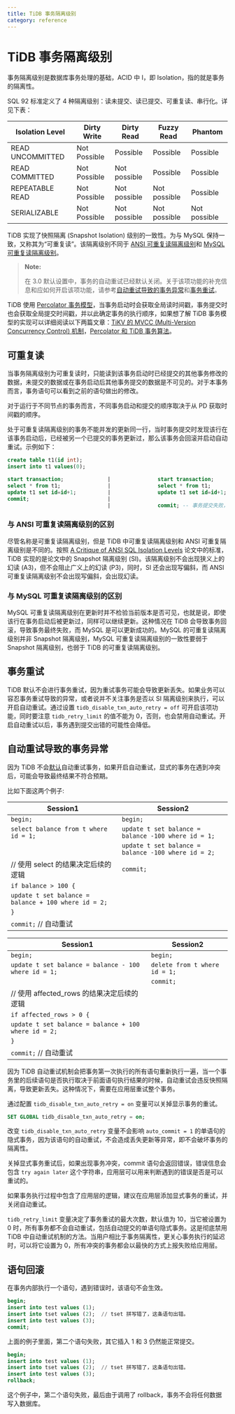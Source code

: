 ```yaml
---
title: TiDB 事务隔离级别
category: reference
---
```


# TiDB 事务隔离级别

事务隔离级别是数据库事务处理的基础，ACID 中 I，即 Isolation，指的就是事务的隔离性。

SQL 92 标准定义了 4 种隔离级别：读未提交、读已提交、可重复读、串行化。详见下表：

| Isolation Level  | Dirty Write  | Dirty Read   | Fuzzy Read   | Phantom      |
| ---------------- | ------------ | ------------ | ------------ | ------------ |
| READ UNCOMMITTED | Not Possible | Possible     | Possible     | Possible     |
| READ COMMITTED   | Not Possible | Not possible | Possible     | Possible     |
| REPEATABLE READ  | Not Possible | Not possible | Not possible | Possible     |
| SERIALIZABLE     | Not Possible | Not possible | Not possible | Not possible |


TiDB 实现了快照隔离 (Snapshot Isolation) 级别的一致性。为与 MySQL 保持一致，又称其为“可重复读”。该隔离级别不同于 [ANSI 可重复读隔离级别](#与-ansi-可重复读隔离级别的区别)和 [MySQL 可重复读隔离级别](#与-mysql-可重复读隔离级别的区别)。

> **Note:**
> 
> 在 3.0 默认设置中，事务的自动重试已经默认关闭。关于该项功能的补充信息和应如何开启该项功能，请参考[自动重试导致的事务异常](#自动重试导致的事务异常)和[事务重试](#事务重试)。

TiDB 使用 [Percolator 事务模型](https://research.google.com/pubs/pub36726.html)，当事务启动时会获取全局读时间戳，事务提交时也会获取全局提交时间戳，并以此确定事务的执行顺序，如果想了解 TiDB 事务模型的实现可以详细阅读以下两篇文章：[TiKV 的 MVCC (Multi-Version Concurrency Control) 机制](https://pingcap.com/blog-cn/mvcc-in-tikv/)，[Percolator 和 TiDB 事务算法](https://pingcap.com/blog-cn/percolator-and-txn/)。

## 可重复读

当事务隔离级别为可重复读时，只能读到该事务启动时已经提交的其他事务修改的数据，未提交的数据或在事务启动后其他事务提交的数据是不可见的。对于本事务而言，事务语句可以看到之前的语句做出的修改。

对于运行于不同节点的事务而言，不同事务启动和提交的顺序取决于从 PD 获取时间戳的顺序。

处于可重复读隔离级别的事务不能并发的更新同一行，当时事务提交时发现该行在该事务启动后，已经被另一个已提交的事务更新过，那么该事务会回滚并启动自动重试。示例如下：

```sql
create table t1(id int);
insert into t1 values(0);

start transaction;              |               start transaction;
select * from t1;               |               select * from t1;
update t1 set id=id+1;          |               update t1 set id=id+1;
commit;                         |
                                |               commit; -- 事务提交失败，回滚
```

### 与 ANSI 可重复读隔离级别的区别

尽管名称是可重复读隔离级别，但是 TiDB 中可重复读隔离级别和 ANSI 可重复隔离级别是不同的。按照 [A Critique of ANSI SQL Isolation Levels](https://www.microsoft.com/en-us/research/wp-content/uploads/2016/02/tr-95-51.pdf) 论文中的标准，TiDB 实现的是论文中的 Snapshot 隔离级别 (SI)。该隔离级别不会出现狭义上的幻读 (A3)，但不会阻止广义上的幻读 (P3)，同时，SI 还会出现写偏斜，而 ANSI 可重复读隔离级别不会出现写偏斜，会出现幻读。

### 与 MySQL 可重复读隔离级别的区别

MySQL 可重复读隔离级别在更新时并不检验当前版本是否可见，也就是说，即使该行在事务启动后被更新过，同样可以继续更新。这种情况在 TiDB 会导致事务回滚，导致事务最终失败，而 MySQL 是可以更新成功的。MySQL 的可重复读隔离级别并非 Snapshot 隔离级别，MySQL 可重复读隔离级别的一致性要弱于 Snapshot 隔离级别，也弱于 TiDB 的可重复读隔离级别。

## 事务重试

TiDB 默认不会进行事务重试，因为重试事务可能会导致更新丢失。如果业务可以容忍事务重试导致的异常，或者说并不关注事务是否以 SI 隔离级别来执行，可以开启自动重试。通过设置 `tidb_disable_txn_auto_retry = off` 可开启该项功能，同时要注意 `tidb_retry_limit` 的值不能为 0，否则，也会禁用自动重试。开启自动重试以后，事务遇到提交出错的可能性会降低。

## 自动重试导致的事务异常

因为 TiDB 不会[默认](#事务重试)自动重试事务，如果开启自动重试，显式的事务在遇到冲突后，可能会导致最终结果不符合预期。

比如下面这两个例子:

| Session1                                             | Session2                                            |
| ---------------------------------------------------- | --------------------------------------------------- |
| `begin;`                                             | `begin;`                                            |
| `select balance from t where id = 1;`                | `update t set balance = balance -100 where id = 1;` |
|                                                      | `update t set balance = balance -100 where id = 2;` |
| // 使用 select 的结果决定后续的逻辑                              | `commit;`                                           |
| `if balance > 100 {`                              |                                                     |
| `update t set balance = balance + 100 where id = 2;` |                                                     |
| `}`                                                  |                                                     |
| `commit;` // 自动重试                                    |                                                     |


| Session1                                              | Session2                      |
| ----------------------------------------------------- | ----------------------------- |
| `begin;`                                              | `begin;`                      |
| `update t set balance = balance - 100  where id = 1;` | `delete from t where id = 1;` |
|                                                       | `commit;`                     |
| // 使用 affected_rows 的结果决定后续的逻辑                        |                               |
| `if affected_rows > 0 {`                           |                               |
| `update t set balance = balance + 100 where id = 2;`  |                               |
| `}`                                                   |                               |
| `commit;` // 自动重试                                     |                               |


因为 TiDB 自动重试机制会把事务第一次执行的所有语句重新执行一遍，当一个事务里的后续语句是否执行取决于前面语句执行结果的时候，自动重试会违反快照隔离，导致更新丢失。这种情况下，需要在应用层重试整个事务。

通过配置 `tidb_disable_txn_auto_retry = on` 变量可以关掉显示事务的重试。

```sql
SET GLOBAL tidb_disable_txn_auto_retry = on;
```

改变 `tidb_disable_txn_auto_retry` 变量不会影响 `auto_commit = 1` 的单语句的隐式事务，因为该语句的自动重试，不会造成丢失更新等异常，即不会破坏事务的隔离性。

关掉显式事务重试后，如果出现事务冲突，commit 语句会返回错误，错误信息会包含 `try again later` 这个字符串，应用层可以用来判断遇到的错误是否是可以重试的。

如果事务执行过程中包含了应用层的逻辑，建议在应用层添加显式事务的重试，并关闭自动重试。

`tidb_retry_limit` 变量决定了事务重试的最大次数，默认值为 10，当它被设置为 0 时，所有事务都不会自动重试，包括自动提交的单语句隐式事务。这是彻底禁用 TiDB 中自动重试机制的方法。当用户相比于事务隔离性，更关心事务执行的延迟时，可以将它设置为 0，所有冲突的事务都会以最快的方式上报失败给应用层。

## 语句回滚

在事务内部执行一个语句，遇到错误时，该语句不会生效。

```sql
begin;
insert into test values (1);
insert into tset values (2);  // tset 拼写错了，这条语句出错。
insert into test values (3);
commit;
```

上面的例子里面，第二个语句失败，其它插入 1 和 3 仍然能正常提交。

```sql
begin;
insert into test values (1);
insert into tset values (2);  // tset 拼写错了，这条语句出错。
insert into test values (3);
rollback;
```

这个例子中，第二个语句失败，最后由于调用了 rollback，事务不会将任何数据写入数据库。